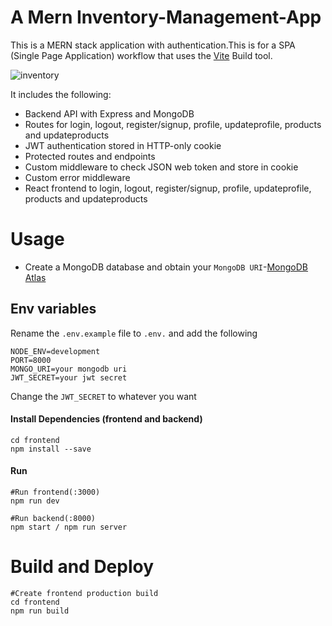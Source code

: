 # A Mern Inventory-Management-App
This is a MERN stack application with authentication.This is for a SPA (Single Page Application) workflow that uses the [Vite](https://vitejs.dev/guide/) Build tool.

![inventory](https://github.com/Vysint/Inventory-Management-App/assets/109030133/9799455c-6744-4798-aff9-a7c649c997bd)

It includes the following:
* Backend API with Express and MongoDB
* Routes for login, logout, register/signup, profile, updateprofile, products and updateproducts
* JWT authentication stored in HTTP-only cookie
* Protected routes and endpoints
* Custom middleware to check JSON web token and store in cookie
* Custom error middleware
* React frontend to login, logout, register/signup, profile, updateprofile, products and updateproducts

# Usage
* Create a MongoDB database and obtain your `MongoDB URI`-[MongoDB Atlas](https://www.mongodb.com/atlas/database)

## Env variables
Rename the `.env.example` file to `.env.` and add the following
```
NODE_ENV=development
PORT=8000
MONGO_URI=your mongodb uri
JWT_SECRET=your jwt secret
```
Change the `JWT_SECRET` to whatever you want

#### Install Dependencies (frontend and backend)
```
cd frontend
npm install --save
```
#### Run
```
#Run frontend(:3000) 
npm run dev

#Run backend(:8000)
npm start / npm run server
```

# Build and Deploy
```
#Create frontend production build
cd frontend
npm run build
```
